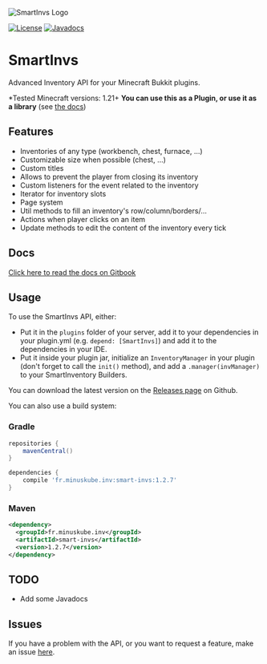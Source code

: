 ![SmartInvs Logo](http://minuskube.fr/img/smart-invs/smart_invs.png)

[![License](https://img.shields.io/github/license/minuskube/smartinvs.svg?style=flat-square)](https://github.com/MinusKube/SmartInvs/blob/master/LICENSE.md)
[![Javadocs](https://img.shields.io/maven-central/v/fr.minuskube.inv/smart-invs.svg?label=javadoc&style=flat-square)](https://javadoc.io/doc/fr.minuskube.inv/smart-invs)

# SmartInvs
Advanced Inventory API for your Minecraft Bukkit plugins.

*Tested Minecraft versions: 1.21+ 
**You can use this as a Plugin, or use it as a library** (see [the docs](https://minuskube.gitbook.io/smartinvs/))

## Features
* Inventories of any type (workbench, chest, furnace, ...)
* Customizable size when possible (chest, ...)
* Custom titles
* Allows to prevent the player from closing its inventory
* Custom listeners for the event related to the inventory
* Iterator for inventory slots
* Page system
* Util methods to fill an inventory's row/column/borders/...
* Actions when player clicks on an item
* Update methods to edit the content of the inventory every tick

## Docs
[Click here to read the docs on Gitbook](https://minuskube.gitbook.io/smartinvs/)

## Usage
To use the SmartInvs API, either:
- Put it in the `plugins` folder of your server, add it to your dependencies in your plugin.yml (e.g. `depend: [SmartInvs]`) and add it to the dependencies in your IDE.
- Put it inside your plugin jar, initialize an `InventoryManager` in your plugin (don't forget to call the `init()` method), and add a `.manager(invManager)` to your SmartInventory Builders.

You can download the latest version on the [Releases page](https://github.com/MinusKube/SmartInvs/releases) on Github.

You can also use a build system:
### Gradle
```gradle
repositories {
    mavenCentral()
}

dependencies {
    compile 'fr.minuskube.inv:smart-invs:1.2.7'
}
```

### Maven
```xml
<dependency>
  <groupId>fr.minuskube.inv</groupId>
  <artifactId>smart-invs</artifactId>
  <version>1.2.7</version>
</dependency>
```

## TODO
* Add some Javadocs

## Issues
If you have a problem with the API, or you want to request a feature, make an issue [here](https://github.com/MinusKube/SmartInvs/issues).
